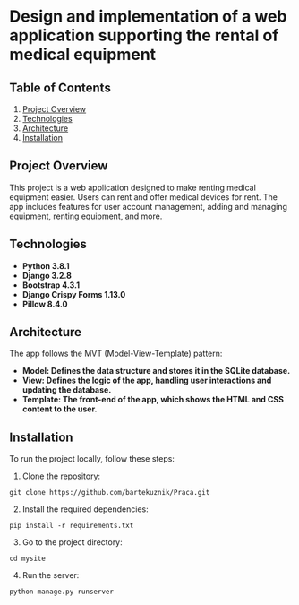 # Design and implementation of a web application supporting the rental of medical equipment

## Table of Contents

1. [Project Overview](#project-overview)
2. [Technologies](#technologies)
3. [Architecture](#architecture)
4. [Installation](#installation)


## Project Overview

This project is a web application designed to make renting medical equipment easier. Users can rent and offer medical devices for rent. The app includes features for user account management, adding and managing equipment, renting equipment, and more.

## Technologies 

- **Python 3.8.1**
- **Django 3.2.8**
- **Bootstrap 4.3.1**
- **Django Crispy Forms 1.13.0**
- **Pillow  8.4.0**

## Architecture

The app follows the MVT (Model-View-Template) pattern:

- **Model: Defines the data structure and stores it in the SQLite database.**
- **View: Defines the logic of the app, handling user interactions and updating the database.**
- **Template: The front-end of the app, which shows the HTML and CSS content to the user.**

## Installation

To run the project locally, follow these steps:

1. Clone the repository:

```
git clone https://github.com/bartekuznik/Praca.git
```

2. Install the required dependencies:

```
pip install -r requirements.txt
```

3. Go to the project directory:

```
cd mysite
```

4. Run the server:

```
python manage.py runserver
```
